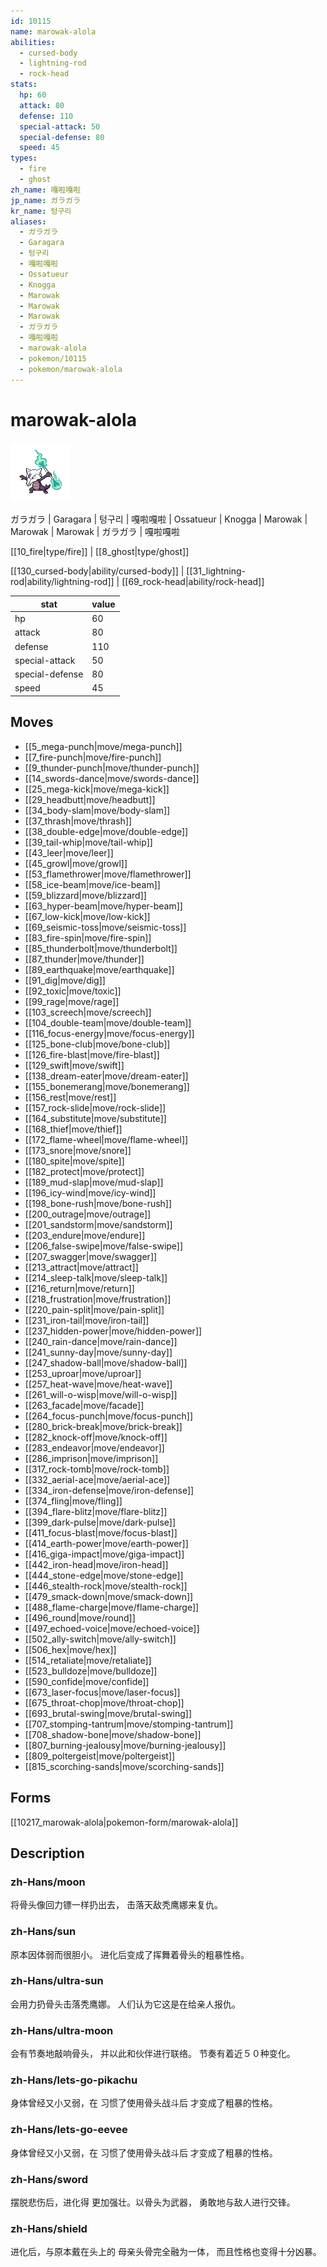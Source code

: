 ```yaml
---
id: 10115
name: marowak-alola
abilities:
  - cursed-body
  - lightning-rod
  - rock-head
stats:
  hp: 60
  attack: 80
  defense: 110
  special-attack: 50
  special-defense: 80
  speed: 45
types:
  - fire
  - ghost
zh_name: 嘎啦嘎啦
jp_name: ガラガラ
kr_name: 텅구리
aliases:
  - ガラガラ
  - Garagara
  - 텅구리
  - 嘎啦嘎啦
  - Ossatueur
  - Knogga
  - Marowak
  - Marowak
  - Marowak
  - ガラガラ
  - 嘎啦嘎啦
  - marowak-alola
  - pokemon/10115
  - pokemon/marowak-alola
---
```

# marowak-alola

![](https://raw.githubusercontent.com/PokeAPI/sprites/master/sprites/pokemon/10115.png)

ガラガラ | Garagara | 텅구리 | 嘎啦嘎啦 | Ossatueur | Knogga | Marowak | Marowak | Marowak | ガラガラ | 嘎啦嘎啦

[[10_fire|type/fire]] | [[8_ghost|type/ghost]]

[[130_cursed-body|ability/cursed-body]] | [[31_lightning-rod|ability/lightning-rod]] | [[69_rock-head|ability/rock-head]]

|stat|value|
|---|---|
|hp|60|
|attack|80|
|defense|110|
|special-attack|50|
|special-defense|80|
|speed|45|


## Moves

- [[5_mega-punch|move/mega-punch]]
- [[7_fire-punch|move/fire-punch]]
- [[9_thunder-punch|move/thunder-punch]]
- [[14_swords-dance|move/swords-dance]]
- [[25_mega-kick|move/mega-kick]]
- [[29_headbutt|move/headbutt]]
- [[34_body-slam|move/body-slam]]
- [[37_thrash|move/thrash]]
- [[38_double-edge|move/double-edge]]
- [[39_tail-whip|move/tail-whip]]
- [[43_leer|move/leer]]
- [[45_growl|move/growl]]
- [[53_flamethrower|move/flamethrower]]
- [[58_ice-beam|move/ice-beam]]
- [[59_blizzard|move/blizzard]]
- [[63_hyper-beam|move/hyper-beam]]
- [[67_low-kick|move/low-kick]]
- [[69_seismic-toss|move/seismic-toss]]
- [[83_fire-spin|move/fire-spin]]
- [[85_thunderbolt|move/thunderbolt]]
- [[87_thunder|move/thunder]]
- [[89_earthquake|move/earthquake]]
- [[91_dig|move/dig]]
- [[92_toxic|move/toxic]]
- [[99_rage|move/rage]]
- [[103_screech|move/screech]]
- [[104_double-team|move/double-team]]
- [[116_focus-energy|move/focus-energy]]
- [[125_bone-club|move/bone-club]]
- [[126_fire-blast|move/fire-blast]]
- [[129_swift|move/swift]]
- [[138_dream-eater|move/dream-eater]]
- [[155_bonemerang|move/bonemerang]]
- [[156_rest|move/rest]]
- [[157_rock-slide|move/rock-slide]]
- [[164_substitute|move/substitute]]
- [[168_thief|move/thief]]
- [[172_flame-wheel|move/flame-wheel]]
- [[173_snore|move/snore]]
- [[180_spite|move/spite]]
- [[182_protect|move/protect]]
- [[189_mud-slap|move/mud-slap]]
- [[196_icy-wind|move/icy-wind]]
- [[198_bone-rush|move/bone-rush]]
- [[200_outrage|move/outrage]]
- [[201_sandstorm|move/sandstorm]]
- [[203_endure|move/endure]]
- [[206_false-swipe|move/false-swipe]]
- [[207_swagger|move/swagger]]
- [[213_attract|move/attract]]
- [[214_sleep-talk|move/sleep-talk]]
- [[216_return|move/return]]
- [[218_frustration|move/frustration]]
- [[220_pain-split|move/pain-split]]
- [[231_iron-tail|move/iron-tail]]
- [[237_hidden-power|move/hidden-power]]
- [[240_rain-dance|move/rain-dance]]
- [[241_sunny-day|move/sunny-day]]
- [[247_shadow-ball|move/shadow-ball]]
- [[253_uproar|move/uproar]]
- [[257_heat-wave|move/heat-wave]]
- [[261_will-o-wisp|move/will-o-wisp]]
- [[263_facade|move/facade]]
- [[264_focus-punch|move/focus-punch]]
- [[280_brick-break|move/brick-break]]
- [[282_knock-off|move/knock-off]]
- [[283_endeavor|move/endeavor]]
- [[286_imprison|move/imprison]]
- [[317_rock-tomb|move/rock-tomb]]
- [[332_aerial-ace|move/aerial-ace]]
- [[334_iron-defense|move/iron-defense]]
- [[374_fling|move/fling]]
- [[394_flare-blitz|move/flare-blitz]]
- [[399_dark-pulse|move/dark-pulse]]
- [[411_focus-blast|move/focus-blast]]
- [[414_earth-power|move/earth-power]]
- [[416_giga-impact|move/giga-impact]]
- [[442_iron-head|move/iron-head]]
- [[444_stone-edge|move/stone-edge]]
- [[446_stealth-rock|move/stealth-rock]]
- [[479_smack-down|move/smack-down]]
- [[488_flame-charge|move/flame-charge]]
- [[496_round|move/round]]
- [[497_echoed-voice|move/echoed-voice]]
- [[502_ally-switch|move/ally-switch]]
- [[506_hex|move/hex]]
- [[514_retaliate|move/retaliate]]
- [[523_bulldoze|move/bulldoze]]
- [[590_confide|move/confide]]
- [[673_laser-focus|move/laser-focus]]
- [[675_throat-chop|move/throat-chop]]
- [[693_brutal-swing|move/brutal-swing]]
- [[707_stomping-tantrum|move/stomping-tantrum]]
- [[708_shadow-bone|move/shadow-bone]]
- [[807_burning-jealousy|move/burning-jealousy]]
- [[809_poltergeist|move/poltergeist]]
- [[815_scorching-sands|move/scorching-sands]]

## Forms



[[10217_marowak-alola|pokemon-form/marowak-alola]]

## Description

### zh-Hans/moon

将骨头像回力镖一样扔出去，
击落天敌秃鹰娜来复仇。

### zh-Hans/sun

原本因体弱而很胆小。
进化后变成了挥舞着骨头的粗暴性格。

### zh-Hans/ultra-sun

会用力扔骨头击落秃鹰娜。
人们认为它这是在给亲人报仇。

### zh-Hans/ultra-moon

会有节奏地敲响骨头，
并以此和伙伴进行联络。
节奏有着近５０种变化。

### zh-Hans/lets-go-pikachu

身体曾经又小又弱，在
习惯了使用骨头战斗后
才变成了粗暴的性格。

### zh-Hans/lets-go-eevee

身体曾经又小又弱，在
习惯了使用骨头战斗后
才变成了粗暴的性格。

### zh-Hans/sword

摆脱悲伤后，进化得
更加强壮。以骨头为武器，
勇敢地与敌人进行交锋。

### zh-Hans/shield

进化后，与原本戴在头上的
母亲头骨完全融为一体，
而且性格也变得十分凶暴。

